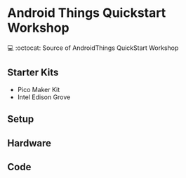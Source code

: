 # Android Things Quickstart Workshop

💻 :octocat: Source of AndroidThings QuickStart Workshop

Starter Kits
-----------

- Pico Maker Kit
- Intel Edison Grove

Setup
-----

Hardware
--------

Code
-----


